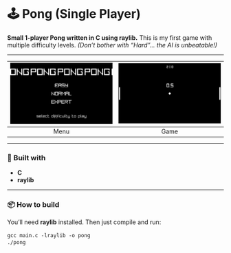 # 🕹️ Pong (Single Player)

**Small 1-player Pong written in C using raylib.**
This is my first game with multiple difficulty levels.
*(Don’t bother with “Hard”… the AI is unbeatable!)*

---

| ![Gameplay 1](images/title.png) | ![Gameplay 2](images/timer.png) |
| :-----------------------------: | :-----------------------------: |
|          Menu                   |              Game               |

---

### 🧰 Built with

* **C**
* **raylib**

---

### 📦 How to build

You’ll need **raylib** installed.
Then just compile and run:

```
gcc main.c -lraylib -o pong
./pong
```
